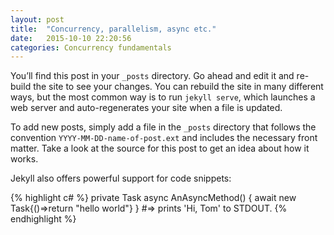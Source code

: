 ```yaml
---
layout: post
title:  "Concurrency, parallelism, async etc."
date:   2015-10-10 22:20:56
categories: Concurrency fundamentals
---
```

You’ll find this post in your `_posts` directory. Go ahead and edit it and re-build the site to see your changes. You can rebuild the site in many different ways, but the most common way is to run `jekyll serve`, which launches a web server and auto-regenerates your site when a file is updated.

To add new posts, simply add a file in the `_posts` directory that follows the convention `YYYY-MM-DD-name-of-post.ext` and includes the necessary front matter. Take a look at the source for this post to get an idea about how it works.

Jekyll also offers powerful support for code snippets:

{% highlight c# %}
private Task<string> async AnAsyncMethod()
{
  await new Task<string>{()=>return "hello world"}
}
#=> prints 'Hi, Tom' to STDOUT.
{% endhighlight %}
